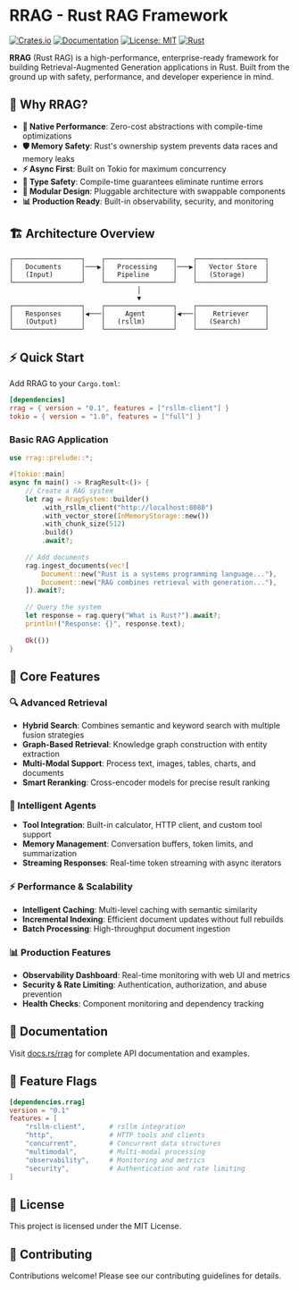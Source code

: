 # RRAG - Rust RAG Framework

[![Crates.io](https://img.shields.io/crates/v/rrag.svg)](https://crates.io/crates/rrag)
[![Documentation](https://docs.rs/rrag/badge.svg)](https://docs.rs/rrag)
[![License: MIT](https://img.shields.io/badge/License-MIT-yellow.svg)](https://opensource.org/licenses/MIT)
[![Rust](https://img.shields.io/badge/rust-1.70+-blue.svg)](https://www.rust-lang.org)

**RRAG** (Rust RAG) is a high-performance, enterprise-ready framework for building Retrieval-Augmented Generation applications in Rust. Built from the ground up with safety, performance, and developer experience in mind.

## 🎯 Why RRAG?

- **🚀 Native Performance**: Zero-cost abstractions with compile-time optimizations
- **🛡️ Memory Safety**: Rust's ownership system prevents data races and memory leaks  
- **⚡ Async First**: Built on Tokio for maximum concurrency
- **🎯 Type Safety**: Compile-time guarantees eliminate runtime errors
- **🔌 Modular Design**: Pluggable architecture with swappable components
- **📊 Production Ready**: Built-in observability, security, and monitoring

## 🏗️ Architecture Overview

```text
┌─────────────────┐    ┌─────────────────┐    ┌─────────────────┐
│   Documents     │───▶│   Processing    │───▶│   Vector Store  │
│   (Input)       │    │   Pipeline      │    │   (Storage)     │
└─────────────────┘    └─────────────────┘    └─────────────────┘
                                │
                                ▼
┌─────────────────┐    ┌─────────────────┐    ┌─────────────────┐
│   Responses     │◀───│     Agent       │◀───│    Retriever    │
│   (Output)      │    │   (rsllm)       │    │   (Search)      │
└─────────────────┘    └─────────────────┘    └─────────────────┘
```

## ⚡ Quick Start

Add RRAG to your `Cargo.toml`:

```toml
[dependencies]
rrag = { version = "0.1", features = ["rsllm-client"] }
tokio = { version = "1.0", features = ["full"] }
```

### Basic RAG Application

```rust
use rrag::prelude::*;

#[tokio::main]
async fn main() -> RragResult<()> {
    // Create a RAG system
    let rag = RragSystem::builder()
        .with_rsllm_client("http://localhost:8080")
        .with_vector_store(InMemoryStorage::new())
        .with_chunk_size(512)
        .build()
        .await?;
    
    // Add documents
    rag.ingest_documents(vec![
        Document::new("Rust is a systems programming language..."),
        Document::new("RAG combines retrieval with generation..."),
    ]).await?;
    
    // Query the system
    let response = rag.query("What is Rust?").await?;
    println!("Response: {}", response.text);
    
    Ok(())
}
```

## 🌟 Core Features

### 🔍 Advanced Retrieval
- **Hybrid Search**: Combines semantic and keyword search with multiple fusion strategies
- **Graph-Based Retrieval**: Knowledge graph construction with entity extraction
- **Multi-Modal Support**: Process text, images, tables, charts, and documents
- **Smart Reranking**: Cross-encoder models for precise result ranking

### 🧠 Intelligent Agents
- **Tool Integration**: Built-in calculator, HTTP client, and custom tool support
- **Memory Management**: Conversation buffers, token limits, and summarization
- **Streaming Responses**: Real-time token streaming with async iterators

### ⚡ Performance & Scalability
- **Intelligent Caching**: Multi-level caching with semantic similarity
- **Incremental Indexing**: Efficient document updates without full rebuilds
- **Batch Processing**: High-throughput document ingestion

### 📊 Production Features
- **Observability Dashboard**: Real-time monitoring with web UI and metrics
- **Security & Rate Limiting**: Authentication, authorization, and abuse prevention
- **Health Checks**: Component monitoring and dependency tracking

## 📖 Documentation

Visit [docs.rs/rrag](https://docs.rs/rrag) for complete API documentation and examples.

## 🔧 Feature Flags

```toml
[dependencies.rrag]
version = "0.1"
features = [
    "rsllm-client",      # rsllm integration
    "http",              # HTTP tools and clients
    "concurrent",        # Concurrent data structures
    "multimodal",        # Multi-modal processing
    "observability",     # Monitoring and metrics
    "security",          # Authentication and rate limiting
]
```

## 📄 License

This project is licensed under the MIT License.

## 🤝 Contributing

Contributions welcome! Please see our contributing guidelines for details.